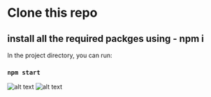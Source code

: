# Clone this repo

## install all the required packges using - npm i 

In the project directory, you can run:

### `npm start`

![alt text](../../public/imagesAndVideo/1.png)
![alt text]("../../public/imagesAndVideo/2.png")
